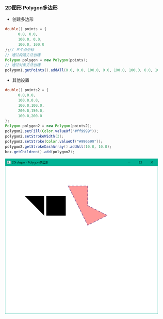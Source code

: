 ### 2D图形 Polygon多边形

* 创建多边形
  
```java
double[] points = {  
      0.0, 0.0,  
      100.0, 0.0,  
      100.0, 100.0  
};// 三个点坐标  
// 通过构造方法创建
Polygon polygon = new Polygon(points);
// 通过对象方法创建
polygon1.getPoints().addAll(0.0, 0.0, 100.0, 0.0, 100.0, 100.0, 0.0, 100.0);
```

* 其他设置
  
```java
double[] points2 = {  
      0.0,0.0,  
      100.0,0.0,  
      100.0,100.0,  
      200.0,150.0,  
      100.0,200.0  
};  
Polygon polygon2 = new Polygon(points2);  
polygon2.setFill(Color.valueOf("#ff9999"));  
polygon2.setStrokeWidth(3);  
polygon2.setStroke(Color.valueOf("#996699"));  
polygon2.getStrokeDashArray().addAll(10.0, 10.0);  
box.getChildren().add(polygon2);
```

 ![](../assets/Pasted%20image%2020220617170241.png)